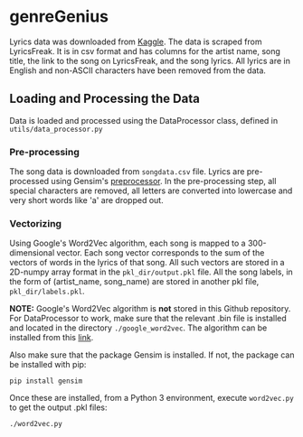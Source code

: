 # genreGenius

Lyrics data was downloaded from [Kaggle](https://www.kaggle.com/mousehead/songlyrics/data). The data is scraped from LyricsFreak. It is in csv format and has columns for the artist name, song title, the link to the song on LyricsFreak, and the song lyrics. All lyrics are in English and non-ASCII characters have been removed from the data.

## Loading and Processing the Data

Data is loaded and processed using the DataProcessor class, defined in `utils/data_processor.py`

### Pre-processing

The song data is downloaded from `songdata.csv` file. Lyrics are pre-processed using Gensim's [preprocessor](https://radimrehurek.com/gensim/utils.html#gensim.utils.simple_preprocess). In the pre-processing step, all special characters are removed, all letters are converted into lowercase and very short words like 'a' are dropped out. 

### Vectorizing

Using Google's Word2Vec algorithm, each song is mapped to a 300-dimensional vector. Each song vector corresponds to the sum of the vectors of words in the lyrics of that song. All such vectors are stored in a 2D-numpy array format in the `pkl_dir/output.pkl` file. All the song labels, in the form of (artist\_name, song\_name) are stored in another pkl file, `pkl_dir/labels.pkl`.

**NOTE:** Google's Word2Vec algorithm is **not** stored in this Github repository. For DataProcessor to work, make sure that the relevant .bin file is installed and located in the directory `./google_word2vec`. The algorithm can be installed from this [link](https://drive.google.com/file/d/0B7XkCwpI5KDYNlNUTTlSS21pQmM/edit). 

Also make sure that the package Gensim is installed. If not, the package can be installed with pip:

```
pip install gensim
```

Once these are installed, from a Python 3 environment, execute `word2vec.py` to get the output .pkl files:

```
./word2vec.py
```

